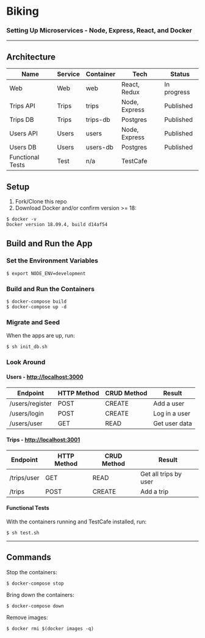 # Biking
### Setting Up Microservices - Node, Express, React, and Docker
---

## Architecture

| Name | Service | Container | Tech | Status |
| --- | --- | --- | --- | --- |
| Web  | Web | web | React, Redux | In progress |
| Trips API | Trips | trips | Node, Express | Published |
| Trips DB | Trips | trips-db | Postgres | Published |
| Users API | Users | users | Node, Express | Published |
| Users DB | Users | users-db | Postgres | Published |
| Functional Tests | Test | n/a | TestCafe |

## Setup

1. Fork/Clone this repo
2. Download Docker and/or confirm version >= 18:
```
$ docker -v
Docker version 18.09.4, build d14af54
```

## Build and Run the App
### Set the Environment Variables
```
$ export NODE_ENV=development
```
### Build and Run the Containers
```
$ docker-compose build
$ docker-compose up -d
```
### Migrate and Seed
When the apps are up, run:
```
$ sh init_db.sh
```
### Look Around
#### Users - <http://localhost:3000>
| Endpoint | HTTP Method | CRUD Method | Result |
| --- | --- | --- | --- |
| \/users\/register | POST | CREATE | Add a user |
| \/users\/login | POST | CREATE | Log in a user |
| \/users\/user | GET | READ | Get user data |

#### Trips - <http://localhost:3001>
| Endpoint | HTTP Method | CRUD Method | Result |
| --- | --- | --- | --- |
| \/trips\/user | GET | READ | Get all trips by user |
| \/trips | POST | CREATE | Add a trip |

#### Functional Tests
With the containers running and TestCafe installed, run:
```
$ sh test.sh
```

---
## Commands
Stop the containers:
```
$ docker-compose stop
```
Bring down the containers:
```
$ docker-compose down
```
Remove images:
```
$ docker rmi $(docker images -q)
```

